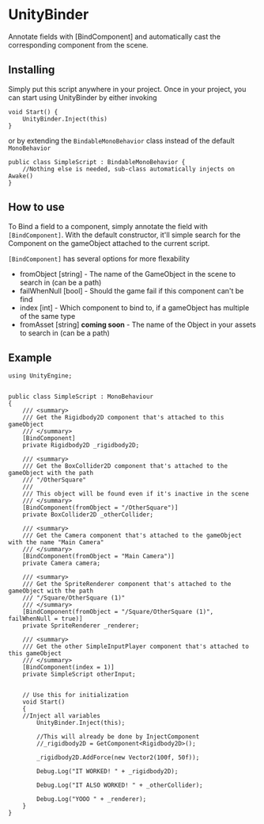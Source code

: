 # UnityBinder
Annotate fields with [BindComponent] and automatically cast the corresponding component from the scene.

## Installing

Simply put this script anywhere in your project. Once in your project, you can start using UnityBinder by either invoking

```
void Start() {
    UnityBinder.Inject(this)
}
```

or by extending the `BindableMonoBehavior` class instead of the default `MonoBehavior`

```
public class SimpleScript : BindableMonoBehavior {
    //Nothing else is needed, sub-class automatically injects on Awake()
}
```

## How to use

To Bind a field to a component, simply annotate the field with `[BindComponent]`. With the default constructor, it'll simple search for the Component on the gameObject attached to the current script.

`[BindComponent]` has several options for more flexability

* fromObject [string] - The name of the GameObject in the scene to search in (can be a path)
* failWhenNull [bool] - Should the game fail if this component can't be find
* index [int] - Which component to bind to, if a gameObject has multiple of the same type
* fromAsset [string] **coming soon** - The name of the Object in your assets to search in (can be a path) 

## Example

```
using UnityEngine;


public class SimpleScript : MonoBehaviour
{
	/// <summary>
	/// Get the Rigidbody2D component that's attached to this gameObject
	/// </summary>
	[BindComponent]
	private Rigidbody2D _rigidbody2D;

	/// <summary>
	/// Get the BoxCollider2D component that's attached to the gameObject with the path
	/// "/OtherSquare"
	/// 
	/// This object will be found even if it's inactive in the scene
	/// </summary>
	[BindComponent(fromObject = "/OtherSquare")]
	private BoxCollider2D _otherCollider;

	/// <summary>
	/// Get the Camera component that's attached to the gameObject with the name "Main Camera"
	/// </summary>
	[BindComponent(fromObject = "Main Camera")]
	private Camera camera;

	/// <summary>
	/// Get the SpriteRenderer component that's attached to the gameObject with the path
	/// "/Square/OtherSquare (1)"
	/// </summary>
	[BindComponent(fromObject = "/Square/OtherSquare (1)", failWhenNull = true)]
	private SpriteRenderer _renderer;

	/// <summary>
	/// Get the other SimpleInputPlayer component that's attached to this gameObject
	/// </summary>
	[BindComponent(index = 1)]
	private SimpleScript otherInput;
	

	// Use this for initialization
	void Start()
	{
    //Inject all variables
		UnityBinder.Inject(this);
		
		//This will already be done by InjectComponent
		//_rigidbody2D = GetComponent<Rigidbody2D>();
		
		_rigidbody2D.AddForce(new Vector2(100f, 50f));
		
		Debug.Log("IT WORKED! " + _rigidbody2D);

		Debug.Log("IT ALSO WORKED! " + _otherCollider);
		
		Debug.Log("YOOO " + _renderer);
	}
}
```
